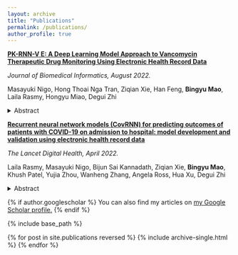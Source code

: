 ```yaml
---
layout: archive
title: "Publications"
permalink: /publications/
author_profile: true
---
```


[**PK-RNN-V E: A Deep Learning Model Approach to Vancomycin Therapeutic Drug Monitoring Using Electronic Health Record Data**](https://www.sciencedirect.com/science/article/pii/S1532046422001782?via%3Dihub) 

*Journal of Biomedical Informatics, August 2022.* <br/>

Masayuki Nigo, Hong Thoai Nga Tran, Ziqian Xie, Han Feng, **Bingyu Mao**,  Laila Rasmy, Hongyu Miao,  Degui Zhi  <br/>


  <details>
  <summary>Abstract</summary>
Vancomycin is a commonly used antimicrobial in hospitals, and therapeutic drug monitoring (TDM) is required to optimize its efficacy and avoid toxicities. Bayesian models are currently recommended to predict the antibiotic levels. These models, however, although using carefully designed lab observations, were often developed in limited patient populations. The increasing availability of electronic health record (EHR) data offers an opportunity to develop TDM models for real-world patient populations. <br/>

Here, we present a deep learning-based pharmacokinetic prediction model for vancomycin (PK-RNN-V E) using a large EHR dataset of 5,483 patients with 55,336 vancomycin administrations. PK-RNN-V E takes the patient’s real-time sparse and irregular observations and offers dynamic predictions. Our results show that RNN-PK-V E offers a root mean squared error (RMSE) of 5.39 and outperforms the traditional Bayesian model (VTDM model) with an RMSE of 6.29. We believe that PK-RNN-V E can provide a pharmacokinetic model for vancomycin and other antimicrobials that require TDM. <br/>
</details>


[**Recurrent neural network models (CovRNN) for predicting outcomes of patients with COVID-19 on admission to hospital: model development and validation using electronic health record data**](https://www.thelancet.com/journals/landig/article/PIIS2589-7500(22)00049-8/fulltext) 

*The Lancet Digital Health, April 2022.* <br/>

Laila Rasmy, Masayuki Nigo, Bijun Sai Kannadath, Ziqian Xie, **Bingyu Mao**, Khush Patel, Yujia Zhou, Wanheng Zhang, Angela Ross, Hua Xu, Degui Zhi  <br/>


  <details>
  <summary>Abstract</summary>
Predicting outcomes of COVID-19 patients at an early stage is critical for optimized clinical care and resource management, especially during a pandemic. Although multiple machine learning models have been proposed to address this issue, based on the need for extensive data pre-processing and feature engineering, these models have not been validated or implemented outside of the original study site. <br/>

In this study, we developed recurrent neural network-based models (CovRNN) to predict the outcomes of patients with COVID-19 by use of available electronic health record data on admission to hospital, without the need for specific feature selection or missing data imputation. CovRNN was designed to predict three outcomes: in-hospital mortality, need for mechanical ventilation, and prolonged hospital stay (>7 days). For in-hospital mortality and mechanical ventilation, CovRNN produced time-to-event risk scores (survival prediction; evaluated by the concordance index) and all-time risk scores (binary prediction; area under the receiver operating characteristic curve AUROC was the main metric); we only trained a binary classification model for prolonged hospital stay. For binary classification tasks, we compared CovRNN against traditional machine learning algorithms: logistic regression and light gradient boost machine. Model performance was evaluated in the multi-hospital test set. <br/>

CovRNN binary models achieved AUROCs of 93·0% (95% CI 92·6–93·4) for the prediction of in-hospital mortality, 92·9% (92·6–93·2) for the prediction of mechanical ventilation, and 86·5% (86·2–86·9) for the prediction of a prolonged hospital stay, outperforming light gradient boost machine and logistic regression algorithms. External validation confirmed AUROCs in similar ranges (91·3–97·0% for in-hospital mortality prediction, 91·5–96·0% for the prediction of mechanical ventilation, and 81·0–88·3% for the prediction of prolonged hospital stay). For survival prediction, CovRNN achieved a concordance index of 86·0% (95% CI 85·1–86·9) for in-hospital mortality and 92·6% (92·2–93·0) for mechanical ventilation. <br/>
</details>



{% if author.googlescholar %}
  You can also find my articles on <u><a href="{{author.googlescholar}}">my Google Scholar profile</a>.</u>
{% endif %}

{% include base_path %}

{% for post in site.publications reversed %}
  {% include archive-single.html %}
{% endfor %}
